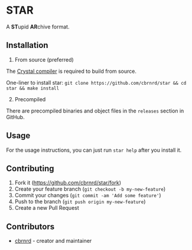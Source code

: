 # STAR
A **ST**upid **AR**chive format.

## Installation

1. From source (preferred)

The [Crystal compiler](https://crystal-lang.org/reference/installation/) is required to build from source.

One-liner to install star: `git clone https://github.com/cbrnrd/star && cd star && make install`


2. Precompiled

There are precompiled binaries and object files in the `releases` section in GitHub. 

## Usage

For the usage instructions, you can just run `star help` after you install it. 


## Contributing

1. Fork it (<https://github.com/cbrnrd/star/fork>)
2. Create your feature branch (`git checkout -b my-new-feature`)
3. Commit your changes (`git commit -am 'Add some feature'`)
4. Push to the branch (`git push origin my-new-feature`)
5. Create a new Pull Request

## Contributors

- [cbrnrd](https://github.com/cbrnrd) - creator and maintainer

